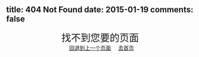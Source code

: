 title: 404 Not Found
date: 2015-01-19
comments: false
---
<center style="font-size: 26px;">找不到您要的页面</center>
<center style="font-size: 1em"><i class="fa fa-arrow-left"></i>&nbsp; <a href="javascript:;" target="_top" onclick="history.go(-1);">回退到上一个页面</a> &nbsp; <i class="fa fa-home"></i>&nbsp; <a href="/" target="_top">去首页</a></center><br/>

